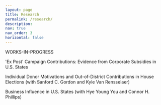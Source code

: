```yaml
---
layout: page
title: Research
permalink: /research/
description: 
nav: true
nav_order: 3
horizontal: false
---
```



WORKS-IN-PROGRESS 

'Ex Post' Campaign Contributions: Evidence from Corporate Subsidies in U.S. States

Individual Donor Motivations and Out-of-District Contributions in House Elections (with Sanford C.
Gordon and Kyle Van Rensselaer)

Business Influence in U.S. States (with Hye Young You and Connor H. Phillips)

